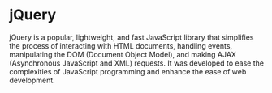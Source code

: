 # jQuery

jQuery is a popular, lightweight, and fast JavaScript library that simplifies the process of interacting with HTML documents, handling events, manipulating the DOM (Document Object Model), and making AJAX (Asynchronous JavaScript and XML) requests. It was developed to ease the complexities of JavaScript programming and enhance the ease of web development.